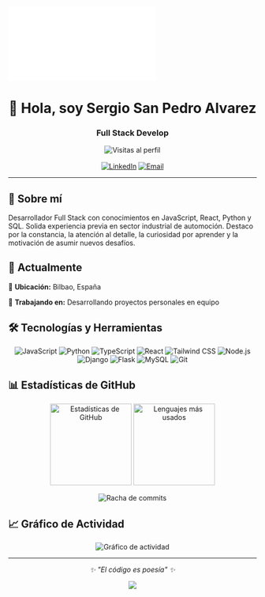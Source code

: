 ![Header](file:///C:/Users/Propietario/Downloads/linkedin_banner_sergio.html)

<h1 align="center">👋 Hola, soy Sergio San Pedro Alvarez</h1>
<h3 align="center">Full Stack Develop</h3>

<p align="center">
  <img src="https://komarev.com/ghpvc/?username=sergiosanpedro90&label=Visitas%20al%20perfil&color=0e75b6&style=flat" alt="Visitas al perfil" />
</p>

<p align="center">
  <a href="https://linkedin.com/in/https://www.linkedin.com/in/sergio-san-pedro-alvarez/" target="_blank"><img align="center" src="https://img.shields.io/badge/LinkedIn-0077B5?style=for-the-badge&logo=linkedin&logoColor=white" alt="LinkedIn" /></a>
  <a href="mailto:sergiosanpedro90@gmail.com"><img align="center" src="https://img.shields.io/badge/Email-D14836?style=for-the-badge&logo=gmail&logoColor=white" alt="Email" /></a>
</p>

---

## 🚀 Sobre mí

Desarrollador Full Stack con conocimientos en JavaScript, React, Python y SQL. Solida experiencia previa en sector industrial de automoción. Destaco por la constancia, la atención al detalle, la curiosidad por aprender y la motivación de asumir nuevos desafíos.

## 💼 Actualmente

📍 **Ubicación:** Bilbao, España

🔭 **Trabajando en:** Desarrollando proyectos personales en equipo

## 🛠️ Tecnologías y Herramientas

<p align="center">
  <img src="https://img.shields.io/badge/-JavaScript-05122A?style=flat&logo=javascript" alt="JavaScript"/>
  <img src="https://img.shields.io/badge/-Python-05122A?style=flat&logo=python" alt="Python"/>
  <img src="https://img.shields.io/badge/-TypeScript-05122A?style=flat&logo=typescript" alt="TypeScript"/>
  <img src="https://img.shields.io/badge/-React-05122A?style=flat&logo=react" alt="React"/>
  <img src="https://img.shields.io/badge/-Tailwind CSS-05122A?style=flat&logo=tailwindcss" alt="Tailwind CSS"/>
  <img src="https://img.shields.io/badge/-Node.js-05122A?style=flat&logo=nodedotjs" alt="Node.js"/>
  <img src="https://img.shields.io/badge/-Django-05122A?style=flat&logo=django" alt="Django"/>
  <img src="https://img.shields.io/badge/-Flask-05122A?style=flat&logo=flask" alt="Flask"/>
  <img src="https://img.shields.io/badge/-MySQL-05122A?style=flat&logo=mysql" alt="MySQL"/>
  <img src="https://img.shields.io/badge/-Git-05122A?style=flat&logo=git" alt="Git"/>
</p>

## 📊 Estadísticas de GitHub

<p align="center">
  <img src="https://github-readme-stats.vercel.app/api?username=sergiosanpedro90&show_icons=true&theme=dark&hide_border=true&count_private=true" alt="Estadísticas de GitHub" height="165"/>
  <img src="https://github-readme-stats.vercel.app/api/top-langs/?username=sergiosanpedro90&layout=compact&theme=dark&hide_border=true" alt="Lenguajes más usados" height="165"/>
</p>

<p align="center">
  <img src="https://github-readme-streak-stats.herokuapp.com/?user=sergiosanpedro90&theme=dark&hide_border=true" alt="Racha de commits"/>
</p>

## 📈 Gráfico de Actividad

<p align="center">
  <img src="https://github-readme-activity-graph.vercel.app/graph?username=sergiosanpedro90&theme=dark&hide_border=true" alt="Gráfico de actividad"/>
</p>

---

<p align="center">
  <i>✨ "El código es poesía" ✨</i>
</p>

<p align="center">
  <img src="https://capsule-render.vercel.app/api?type=waving&color=gradient&height=100&section=footer"/>
</p>
